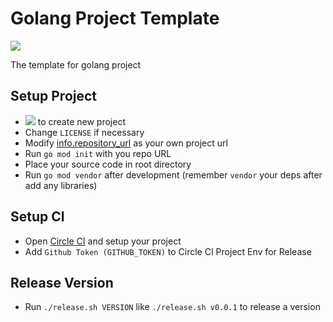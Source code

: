 # Golang Project **Template**

![](https://res.cloudinary.com/digf90pwi/image/upload/v1581731174/1_8bPiDNL1K1ZdK9O_T5IVKw_xshtjh.png)

The template for golang project

## Setup Project

* [![](https://res.cloudinary.com/digf90pwi/image/upload/c_scale,r_14,w_98/a_0/v1581731363/%E6%8D%95%E8%8E%B7_iqiuwl.png)](https://github.com/Soontao/go-project-template/generate) to create new project 
* Change `LICENSE` if necessary
* Modify [info.repository_url](./chglog) as your own project url
* Run `go mod init` with you repo URL
* Place your source code in root directory
* Run `go mod vendor` after development (remember `vendor` your deps after add any libraries)

## Setup CI

* Open [Circle CI](https://circleci.com/) and setup your project
* Add `Github Token (GITHUB_TOKEN)` to Circle CI Project Env for Release

## Release Version

* Run `./release.sh VERSION` like `./release.sh v0.0.1` to release a version
